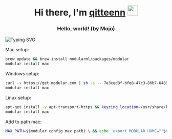 <h1 align="center">Hi there, I'm <a href="https://github.com/Tester0521" target="_blank">qitteenn</a> 
<img src="https://github.com/blackcater/blackcater/raw/main/images/Hi.gif" height="32"/></h1>
<h3 align="center">Hello, world! (by Mojo)</h3>

![Typing SVG](https://readme-typing-svg.herokuapp.com?color=%2336BCF7&duration=10000&width=1000&lines=Mojo+language+TypeScript+ILOVEC%2B%2B+MAX%26Mojo+easy+c+pythonSyntax+ILOVERUST+coding+js)

Mac setup:
```zsh
brew update && brew install modularml/packages/modular
modular install max
```

Windows setup:
```bash
curl -s https://get.modular.com | sh -s -- 7e3ced3f-bfe8-47c3-86b7-6489ed47f4f5
modular install max
```

Linux setup:
```bash
apt-get install -y apt-transport-https && keyring_location=/usr/share/keyrings/modular-installer-archive-keyring.gpg &&curl -1sLf 'https://dl.modular.com/bBNWiLZX5igwHXeu/installer/gpg.0E4925737A3895AD.key' |  gpg --dearmor >> ${keyring_location} && curl -1sLf 'https://dl.modular.com/bBNWiLZX5igwHXeu/installer/config.deb.txt?distro=debian&codename=wheezy' > /etc/apt/sources.list.d/modular-installer.list && apt-get update &&apt-get install -y modular
modular install max
```

Add to path mac:
```zsh
MAX_PATH=$(modular config max.path) \ && echo 'export MODULAR_HOME="'$HOME'/.modular"' >> ~/.zshrc \ && echo 'export PATH="'$MAX_PATH'/bin:$PATH"' >> ~/.zshrc \ && source ~/.zshrc
```
